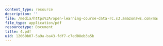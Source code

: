 ```yaml
---
content_type: resource
description: ''
file: /media/https%3A/open-learning-course-data-rc.s3.amazonaws.com/mas-666-developmental-entrepreneurship-fall-2003/12060b075a9aba43fdf7c7ed08eb3a5b_4.pdf
file_type: application/pdf
resourcetype: Document
title: 4.pdf
uid: 12060b07-5a9a-ba43-fdf7-c7ed08eb3a5b
---
```


